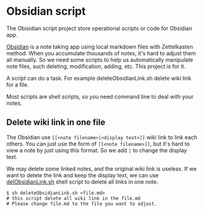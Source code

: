 # Obsidian script

The Obisidian script project store operational scripts or code for Obsidian app.

[Obsidian](https://obsidian.md) is a note taking app using local markdown files with Zettelkasten method. When you accumulate thousands of notes, it's hard to adjust them all manually. So we need some scripts to help us automatically manipulate note files, such deleting, modification, adding, etc. This project is for it. 

A script can do a task. For example deleteObsidianLink.sh delete wiki link for a file. 

Most scripts are shell scripts, so you need command line to deal with your notes.

## Delete wiki link in one file

The Obsidian use `[[<note filename>|<display text>]]` wiki link to link each others. You can just use the form of `[[<note filename>]]`, but it's hard to view a note by just using this format. So we add `|` to change the display text. 

We may delete some linked notes, and the original wiki link is useless. If we want to delete the link and keep the display text, we can use [delObsidianLink.sh](delObsidianLink/delObsidianLink.sh) shell script to delete all links in one note. 

```  shell
$ sh deleteObsidianLink.sh <file.md>
# this script delete all wiki link in the file.md 
# Please change file.md to the file you want to adjust.
```